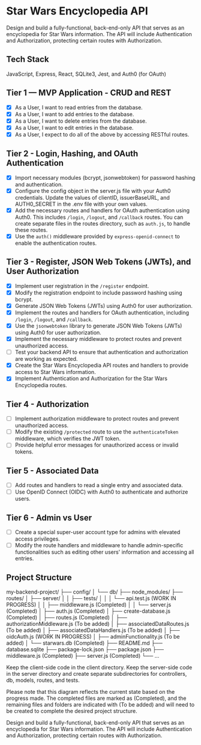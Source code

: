 # Star Wars Encyclopedia API

Design and build a fully-functional, back-end-only API that serves as an encyclopedia for Star Wars information. The API will include Authentication and Authorization, protecting certain routes with Authorization.

## Tech Stack

JavaScript, Express, React, SQLite3, Jest, and Auth0 (for OAuth)

## Tier 1 — MVP Application - CRUD and REST

- [x] As a User, I want to read entries from the database.
- [x] As a User, I want to add entries to the database.
- [x] As a User, I want to delete entries from the database.
- [x] As a User, I want to edit entries in the database.
- [x] As a User, I expect to do all of the above by accessing RESTful routes.

## Tier 2 - Login, Hashing, and OAuth Authentication

- [x] Import necessary modules (bcrypt, jsonwebtoken) for password hashing and authentication.
- [x] Configure the config object in the server.js file with your Auth0 credentials. Update the values of clientID, issuerBaseURL, and AUTH0_SECRET in the .env file with your own values.
- [x] Add the necessary routes and handlers for OAuth authentication using Auth0. This includes `/login`, `/logout`, and `/callback` routes. You can create separate files in the routes directory, such as `auth.js`, to handle these routes.
- [x] Use the `auth()` middleware provided by `express-openid-connect` to enable the authentication routes.

## Tier 3 - Register, JSON Web Tokens (JWTs), and User Authorization

- [x] Implement user registration in the `/register` endpoint.
- [x] Modify the registration endpoint to include password hashing using bcrypt.
- [x] Generate JSON Web Tokens (JWTs) using Auth0 for user authorization.
- [x] Implement the routes and handlers for OAuth authentication, including `/login`, `/logout`, and `/callback`.
- [x] Use the `jsonwebtoken` library to generate JSON Web Tokens (JWTs) using Auth0 for user authorization.
- [x] Implement the necessary middleware to protect routes and prevent unauthorized access.
- [ ] Test your backend API to ensure that authentication and authorization are working as expected.
- [x] Create the Star Wars Encyclopedia API routes and handlers to provide access to Star Wars information.
- [x] Implement Authentication and Authorization for the Star Wars Encyclopedia routes.

## Tier 4 - Authorization

- [ ] Implement authorization middleware to protect routes and prevent unauthorized access.
- [ ] Modify the existing `/protected` route to use the `authenticateToken` middleware, which verifies the JWT token.
- [ ] Provide helpful error messages for unauthorized access or invalid tokens.

## Tier 5 - Associated Data

- [ ] Add routes and handlers to read a single entry and associated data.
- [ ] Use OpenID Connect (OIDC) with Auth0 to authenticate and authorize users.

## Tier 6 - Admin vs User

- [ ] Create a special super-user account type for admins with elevated access privileges.
- [ ] Modify the route handlers and middleware to handle admin-specific functionalities such as editing other users' information and accessing all entries.

## Project Structure

my-backend-project/
├── config/
│   └── db/
├── node_modules/
├── routes/
│   ├── server/
│   │   ├── tests/
│   │   │   └── api.test.js (WORK IN PROGRESS)
│   │   ├── middleware.js (Completed)
│   │   └── server.js (Completed)
│   ├── auth.js (Completed)
│   ├── create-database.js (Completed)
│   ├── routes.js (Completed)
│   ├── authorizationMiddleware.js (To be added)
│   ├── associatedDataRoutes.js (To be added)
│   ├── associatedDataHandlers.js (To be added)
│   ├── oidcAuth.js (WORK IN PROGRESS)
│   ├── adminFunctionality.js (To be added)
│   └── starwars.db (Completed)
├── README.md
├── database.sqlite
├── package-lock.json
├── package.json
├── middleware.js (Completed)
├── server.js (Completed)
└── ...

Keep the client-side code in the client directory.
Keep the server-side code in the server directory and create separate subdirectories for controllers, db, models, routes, and tests.

Please note that this diagram reflects the current state based on the progress made. The completed files are marked as (Completed), and the remaining files and folders are indicated with (To be added) and will need to be created to complete the desired project structure.

Design and build a fully-functional, back-end-only API that serves as an encyclopedia for Star Wars information. The API will include Authentication and Authorization, protecting certain routes with Authorization.
